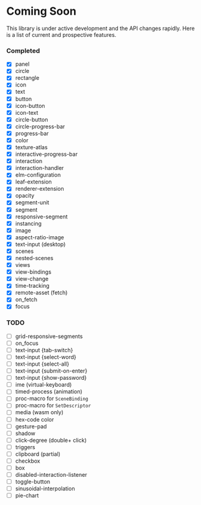 # Coming Soon

This library is under active development and the API changes rapidly. Here is a list of current and prospective
features.

### Completed
- [x] panel
- [x] circle
- [x] rectangle
- [x] icon
- [x] text
- [x] button
- [x] icon-button
- [x] icon-text
- [x] circle-button
- [x] circle-progress-bar
- [x] progress-bar
- [x] color
- [x] texture-atlas
- [x] interactive-progress-bar
- [x] interaction
- [x] interaction-handler
- [x] elm-configuration
- [x] leaf-extension
- [x] renderer-extension
- [x] opacity
- [x] segment-unit
- [x] segment
- [x] responsive-segment
- [x] instancing
- [x] image
- [x] aspect-ratio-image
- [x] text-input (desktop)
- [x] scenes
- [x] nested-scenes
- [x] views
- [x] view-bindings
- [x] view-change
- [x] time-tracking
- [x] remote-asset (fetch)
- [x] on_fetch
- [x] focus

### TODO
- [ ] grid-responsive-segments
- [ ] on_focus
- [ ] text-input {tab-switch}
- [ ] text-input {select-word}
- [ ] text-input {select-all}
- [ ] text-input {submit-on-enter}
- [ ] text-input {show-password}
- [ ] ime (virtual-keyboard)
- [ ] timed-process (animation)
- [ ] proc-macro for `SceneBinding`
- [ ] proc-macro for `SetDescriptor`
- [ ] media (wasm only)
- [ ] hex-code color
- [ ] gesture-pad
- [ ] shadow
- [ ] click-degree (double+ click)
- [ ] triggers
- [ ] clipboard (partial)
- [ ] checkbox
- [ ] box
- [ ] disabled-interaction-listener
- [ ] toggle-button
- [ ] sinusoidal-interpolation
- [ ] pie-chart